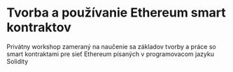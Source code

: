 # Tvorba a používanie Ethereum smart kontraktov

Privátny workshop zameraný na naučenie sa základov tvorby a práce so smart kontraktami pre sieť Ethereum písaných v programovacom jazyku Solidity
